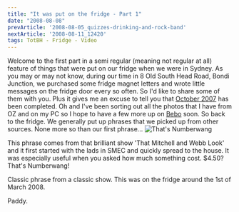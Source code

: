 ```yaml
---
title: "It was put on the fridge - Part 1"
date: "2008-08-08"
prevArticle: '2008-08-05_quizzes-drinking-and-rock-band'
nextArticle: '2008-08-11_12420'
tags: TotBH - Fridge - Video
---
```

Welcome to the first part in a semi regular (meaning not regular at all) feature of things that were put on our fridge when we were in Sydney. As you may or may not know, during our time in 8 Old South Head Road, Bondi Junction, we purchased some fridge magnet letters and wrote little messages on the fridge door every so often. So I'd like to share some of them with you. Plus it gives me an excuse to tell you that [October 2007](http://paddy1138.blogspot.com/2007_10_01_archive.html) has been completed. Oh and I've been sorting out all the photos that I have from OZ and on my PC so I hope to have a few more up on [Bebo](http://paddy1138.bebo.com) soon. So back to the fridge. We generally put up phrases that we picked up from other sources. None more so than our first phrase...
![That's Numberwang](/images/P3010122_01.JPG "That's Numberwang")


This phrase comes from that brilliant show 'That Mitchell and Webb Look' and it first started with the lads in SMEC and quickly spread to the house. It was especially useful when you asked how much something cost. $4.50? That's Numberwang!



Classic phrase from a classic show. This was on the fridge around the 1st of March 2008.

Paddy.
